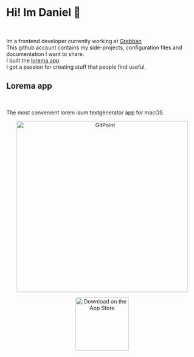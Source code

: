 <h1> Hi! Im Daniel 👋 </h1> <br/>

Im a frontend developer currently working at [Grebban](https://www.grebban.com/)<br/>
This github account contains my side-projects, configuration files and documentation I want to share.<br/>
I built the [lorema app](https://www.lorema.app/)<br/>
I got a passion for creating stuff that people find useful.<br/>
<h2>Lorema app</h2><br>
<p>The most convenient lorem isum textgenerator app for macOS </p>

<p align="center">
  <a href="https://www.lorema.app/">
    <img alt="GitPoint" title="GitPoint" src="[http://i.imgur.com/VShxJHs.png](https://www.lorema.app/_next/image?url=%2F_next%2Fstatic%2Fmedia%2F512.daacb9a7.png&w=1080&q=75)" width="450">
  </a>
</p>

<p align="center">
  <a href=https://apps.apple.com/us/app/lorema/id1623240546>
    <img alt="Download on the App Store" title="App Store" src="http://i.imgur.com/0n2zqHD.png" width="140">
  </a>

</p>

